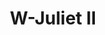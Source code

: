 --- 
title: "W-Juliet II"
publishdate: "2019-5-6T16:48:46+02:00"
src: "https://365manga.net/manga/w-juliet-ii"
image: "https://data.365manga.net/images/thumbnails/19461-w-juliet-ii.jpg"
description: "Sequel to Emura's W-Juliet. Ito and Makoto have recently begun their lives together, living together in a small house. Ito has become the beautiful girl she wanted to be for him, though she remains the same on the inside, and both are continuing with their work as actors. Makoto's career is gaining more momentum and he quickly becoming successful, and Ito is glad for him, though she is a little…"
---